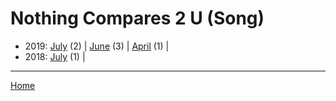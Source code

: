 # Nothing Compares 2 U (Song)

  * 2019: 
      [July](./nothing-compares-2-u-song-2019-07.md) (2) | 
      [June](./nothing-compares-2-u-song-2019-06.md) (3) | 
      [April](./nothing-compares-2-u-song-2019-04.md) (1) | 
  * 2018: 
      [July](./nothing-compares-2-u-song-2018-07.md) (1) | 

----

[Home](../)
